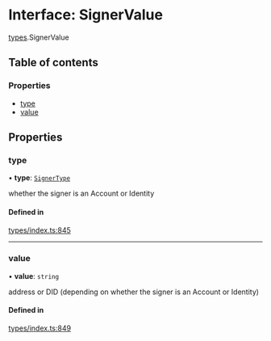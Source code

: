 # Interface: SignerValue

[types](../wiki/types).SignerValue

## Table of contents

### Properties

- [type](../wiki/types.SignerValue#type)
- [value](../wiki/types.SignerValue#value)

## Properties

### type

• **type**: [`SignerType`](../wiki/types.SignerType)

whether the signer is an Account or Identity

#### Defined in

[types/index.ts:845](https://github.com/PolymeshAssociation/polymesh-sdk/blob/2d3ac2ae/src/types/index.ts#L845)

___

### value

• **value**: `string`

address or DID (depending on whether the signer is an Account or Identity)

#### Defined in

[types/index.ts:849](https://github.com/PolymeshAssociation/polymesh-sdk/blob/2d3ac2ae/src/types/index.ts#L849)
